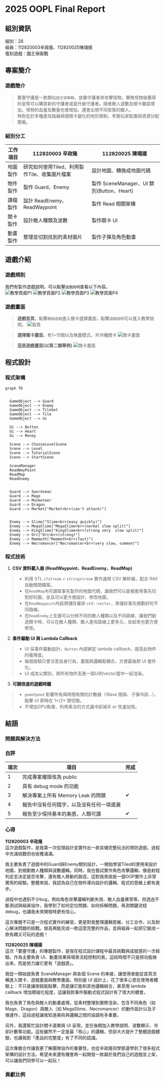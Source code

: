 # 2025 OOPL Final Report

## 組別資訊

組別：28  
組員：112820003辛政隆、112820025陳翊揚  
復刻遊戲：國王保衛戰

## 專案簡介

### 遊戲簡介
> 要塞守護是一款類似`國王保衛戰`，放置守護者來攻擊怪物，擊敗怪物後獲得的金幣可以購買新的守護者或是升級守護者。隨者敵人波數及關卡難度增加，怪物的血量及數量也會增加，還會出現不同型態的敵人。</br>
特色在於多種進攻路線與隨關卡變化的地形限制，考驗玩家配置與資源分配策略。

### 組別分工
| 工作項目 | 112820003 辛政隆 | 112820025 陳翊揚|
|----------|------------------------------|----------------------------------|
| 地圖製作 | 研究如何使用Tiled、利用製作Tile、收集圖片檔案 | 設計地圖、轉換成地圖代碼           |
| 物件製作 | 製作 Guard、Enemy             | 製作 SceneManager、UI 類別(Button、Heart)      |
| 讀檔製作 | 設計 ReadEnemy、ReadWaypoint  | 製作 Read 相關架構                |
| 關卡製作 | 設計敵人種類及波數             | 製作關卡 UI                       |
| 動畫製作 | 整理並切割找到的素材圖片        | 製作子彈及角色動畫                 |



## 遊戲介紹

### 遊戲規則
我們有製作遊戲說明，可以點擊`遊戲說明`查看以下內容。</br>
![教學頁面P1](./Resources/Image/UI/Tutorial_1.png)
![教學頁面P2](./Resources/Image/UI/Tutorial_2.png)
![教學頁面P3](./Resources/Image/UI/Tutorial_3.png)
![教學頁面P4](./Resources/Image/UI/Tutorial_4.png)

### 遊戲畫面
> **遊戲首頁**，點擊`開始遊戲`進入關卡選擇畫面，點擊`遊戲說明`可以進入教學說明。
![首頁](./Resources/Image/UI/gamingPage1.png)

> **選擇關卡畫面**，有1~15關以及無盡模式，共16種關卡
![關卡畫面](./Resources/Image/UI/gamingPage2.png)

> **這是遊戲畫面(以第二關舉例)**
![關卡畫面](./Resources/Image/UI/gamingPage3.png)

## 程式設計

### 程式架構
```mermaid
graph TD


  GameObject --> Guard
  GameObject --> Enemy
  GameObject --> TileSet
  GameObject --> Tile
  GameObject --> Ui

  Ui --> Button
  Ui --> Heart
  Ui --> Money

  Scene --> ChooseLevelScene
  Scene --> Level
  Scene --> TutorialScene
  Scene --> StartScene

  SceneManager
  ReadWayPoint
  ReadMap
  ReadEnemy
  

  Guard --> Swordsman
  Guard --> Mage
  Guard --> Musketeer
  Guard --> Dragon
  Guard --> Market["Market<br>(can't attack)"]


  Enemy --> Slime["Slime<br>(easy quickly)"]
  Enemy --> MegaSlime["MegaSlime<br>(normal slow split)"]
  Enemy --> KingSlime["KingSlime<br>(strong very  slow split)"]
  Enemy --> Orc["Orc<br>(strong)"]
  Enemy --> Mammoth["Mammoth<br>(fast)"]
  Enemy --> Necromancer["Necromancer<br>(very slow, summon)"]

```

### 程式技術
1. **CSV 資料載入器 (ReadWaypoint、ReadEnemy、ReadMap)**
  > - 利用 STL `ifstream` + `stringstream` 實作通用 CSV 解析器，配合 RAII 自動關閉檔案。
  > - 在`ReadMap`內可讀取事先製作的地圖代碼，讓我們可以直接套用事先切割好的圖，並且可以更方便設計、修改地圖。
  > - 在`ReadWaypoint`內採用儲存巢狀 `std::vector`，來儲存事先規劃好的不同路線。
  > - 在`ReadEnemy`上支援可以分辨不同的敵人種類以及不同路線，讓我們創造關卡時，可以在敵人種類、敵人進攻路線上更多元，坐起來也更方便修改。
2. **事件驅動 UI 與 Lambda Callback**
  > - UI 採事件驅動設計，`Button` 內部綁定 lambda callback，提高此物件的複用度。
  > - 每個按鈕只會注意自身行為，畫面與邏輯鬆耦合，方便最後把 UI 套件化。
  > - UI 成為父類別，將所有物件丟進一個UI的vector當中一起渲染。

3. **可調倍速的遊戲時鐘**
  > - `gameSpeed` 影響所有與時間有關的計數器（Wave 間隔、子彈冷卻…），點擊 UI 即時在 1×/2× 間切換。
  > - 不增加GPU負擔、利用乘法的方式讓冷卻減半 or 攻速加倍。


## 結語

### 問題與解決方法
### 自評

| 項次 | 項目                   | 完成 |
|------|------------------------|-------|
| 1    | 完成專案權限改為 public |    |
| 2    | 具有 debug mode 的功能  |    |
| 3    | 解決專案上所有 Memory Leak 的問題  | ✔ |
| 4    | 報告中沒有任何錯字，以及沒有任何一項遺漏  |  |
| 5    | 報告至少保持基本的美感，人類可讀  | ✔ |

### 心得
**112820003 辛政隆**  
這次遊戲製作，是我第一次從頭設計並實作出一款具備完整玩法的塔防遊戲，過程中充滿挑戰但也收穫滿滿。

我主要負責了遊戲中的Guard與Enemy類別設計，一開始學習Tiled的使用來設計地圖，到規劃敵人種類與波數邏輯。同時，我也嘗試實作角色攻擊邏輯，像是射程判定去決定是否攻擊，還有敵人移動的路徑，這對我來說是一個OOP實作上非常實用的經驗。整體來說，我認為自己在物件導向設計的邏輯、程式的思維上都有進步。

過程中也遇到不少bug，例如角色攻擊邏輯判斷失效、敵人血量異常等，但透過不斷測試與組員協作，我學到了如何定位問題、如何拆解問題，再測關鍵流程debug，也讓我未來開發時更有信心。

這次專題不只是一次程式實作的練習，更是對我整理邏輯思維、分工合作、以及耐心解決問題的挑戰。很高興能完成一款這麼完整的作品，並與組員一起把它變成一款有趣又可玩的遊戲！

**112820025 陳翊揚**  
這次「要塞守護」的專題製作，是我在程式設計課程中最具挑戰與成就感的一次經驗。作為主要負責 UI、動畫效果與場景流程控制的我，這段時間不只是把功能做出來，而是努力讓它更有「遊戲感」。

我從一開始就負責 SceneManager 與各個 Scene 的串接，讓使用者能從首頁流暢進入關卡、遊戲畫面與教學畫面。特別是 UI 設計上，花了很多心思在使用者體驗上：不只是讓按鈕能點擊，而是讓它能和其他邏輯結合，甚至用 lambda callback 增加模組化程度，這讓我對事件驅動式程式設計有了很大的體會。

我也負責了角色與敵人的動畫處理，從素材整理到實際渲染，包含不同角色（如 Mage、Dragon）與敵人（如 MegaSlime、Necromancer）的動作設計以及子彈運作，這段過程讓我知道美術與邏輯之間的協調有多重要。

另外，我還幫忙設計關卡選單與 UI 呈現，並在後期加入教學說明、波數顯示、冷卻計數等功能。這些雖然不一定是最「核心」的邏輯，但卻大大提升了整體遊戲體驗，也讓我對「產品的完整度」有了不同的認識。

這次專題合作讓我更了解團隊協作的重要性，也從辛政隆同學那邊學到了很多程式架構的設計方法。希望未來還有機會再一起開發一款屬於我們自己的遊戲並上架，可以讓我們同學可以一起玩！
### 貢獻比例
